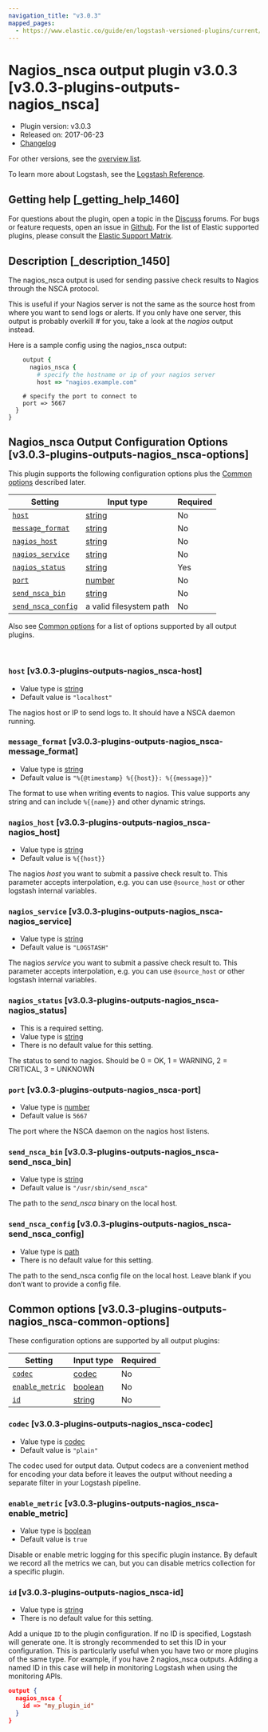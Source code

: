 ```yaml
---
navigation_title: "v3.0.3"
mapped_pages:
  - https://www.elastic.co/guide/en/logstash-versioned-plugins/current/v3.0.3-plugins-outputs-nagios_nsca.html
---
```


# Nagios_nsca output plugin v3.0.3 [v3.0.3-plugins-outputs-nagios_nsca]


* Plugin version: v3.0.3
* Released on: 2017-06-23
* [Changelog](https://github.com/logstash-plugins/logstash-output-nagios_nsca/blob/v3.0.3/CHANGELOG.md)

For other versions, see the [overview list](output-nagios_nsca-index.md).

To learn more about Logstash, see the [Logstash Reference](logstash://reference/index.md).

## Getting help [_getting_help_1460]

For questions about the plugin, open a topic in the [Discuss](http://discuss.elastic.co) forums. For bugs or feature requests, open an issue in [Github](https://github.com/logstash-plugins/logstash-output-nagios_nsca). For the list of Elastic supported plugins, please consult the [Elastic Support Matrix](https://www.elastic.co/support/matrix#matrix_logstash_plugins).


## Description [_description_1450]

The nagios_nsca output is used for sending passive check results to Nagios through the NSCA protocol.

This is useful if your Nagios server is not the same as the source host from where you want to send logs or alerts. If you only have one server, this output is probably overkill # for you, take a look at the *nagios* output instead.

Here is a sample config using the nagios_nsca output:

```ruby
    output {
      nagios_nsca {
        # specify the hostname or ip of your nagios server
        host => "nagios.example.com"
```

```
    # specify the port to connect to
    port => 5667
  }
}
```

## Nagios_nsca Output Configuration Options [v3.0.3-plugins-outputs-nagios_nsca-options]

This plugin supports the following configuration options plus the [Common options](v3-0-3-plugins-outputs-nagios_nsca.md#v3.0.3-plugins-outputs-nagios_nsca-common-options) described later.

| Setting | Input type | Required |
| --- | --- | --- |
| [`host`](v3-0-3-plugins-outputs-nagios_nsca.md#v3.0.3-plugins-outputs-nagios_nsca-host) | [string](logstash://reference/configuration-file-structure.md#string) | No |
| [`message_format`](v3-0-3-plugins-outputs-nagios_nsca.md#v3.0.3-plugins-outputs-nagios_nsca-message_format) | [string](logstash://reference/configuration-file-structure.md#string) | No |
| [`nagios_host`](v3-0-3-plugins-outputs-nagios_nsca.md#v3.0.3-plugins-outputs-nagios_nsca-nagios_host) | [string](logstash://reference/configuration-file-structure.md#string) | No |
| [`nagios_service`](v3-0-3-plugins-outputs-nagios_nsca.md#v3.0.3-plugins-outputs-nagios_nsca-nagios_service) | [string](logstash://reference/configuration-file-structure.md#string) | No |
| [`nagios_status`](v3-0-3-plugins-outputs-nagios_nsca.md#v3.0.3-plugins-outputs-nagios_nsca-nagios_status) | [string](logstash://reference/configuration-file-structure.md#string) | Yes |
| [`port`](v3-0-3-plugins-outputs-nagios_nsca.md#v3.0.3-plugins-outputs-nagios_nsca-port) | [number](logstash://reference/configuration-file-structure.md#number) | No |
| [`send_nsca_bin`](v3-0-3-plugins-outputs-nagios_nsca.md#v3.0.3-plugins-outputs-nagios_nsca-send_nsca_bin) | [string](logstash://reference/configuration-file-structure.md#string) | No |
| [`send_nsca_config`](v3-0-3-plugins-outputs-nagios_nsca.md#v3.0.3-plugins-outputs-nagios_nsca-send_nsca_config) | a valid filesystem path | No |

Also see [Common options](v3-0-3-plugins-outputs-nagios_nsca.md#v3.0.3-plugins-outputs-nagios_nsca-common-options) for a list of options supported by all output plugins.

 

### `host` [v3.0.3-plugins-outputs-nagios_nsca-host]

* Value type is [string](logstash://reference/configuration-file-structure.md#string)
* Default value is `"localhost"`

The nagios host or IP to send logs to. It should have a NSCA daemon running.


### `message_format` [v3.0.3-plugins-outputs-nagios_nsca-message_format]

* Value type is [string](logstash://reference/configuration-file-structure.md#string)
* Default value is `"%{@timestamp} %{{host}}: %{{message}}"`

The format to use when writing events to nagios. This value supports any string and can include `%{{name}}` and other dynamic strings.


### `nagios_host` [v3.0.3-plugins-outputs-nagios_nsca-nagios_host]

* Value type is [string](logstash://reference/configuration-file-structure.md#string)
* Default value is `%{{host}}`

The nagios *host* you want to submit a passive check result to. This parameter accepts interpolation, e.g. you can use `@source_host` or other logstash internal variables.


### `nagios_service` [v3.0.3-plugins-outputs-nagios_nsca-nagios_service]

* Value type is [string](logstash://reference/configuration-file-structure.md#string)
* Default value is `"LOGSTASH"`

The nagios *service* you want to submit a passive check result to. This parameter accepts interpolation, e.g. you can use `@source_host` or other logstash internal variables.


### `nagios_status` [v3.0.3-plugins-outputs-nagios_nsca-nagios_status]

* This is a required setting.
* Value type is [string](logstash://reference/configuration-file-structure.md#string)
* There is no default value for this setting.

The status to send to nagios. Should be 0 = OK, 1 = WARNING, 2 = CRITICAL, 3 = UNKNOWN


### `port` [v3.0.3-plugins-outputs-nagios_nsca-port]

* Value type is [number](logstash://reference/configuration-file-structure.md#number)
* Default value is `5667`

The port where the NSCA daemon on the nagios host listens.


### `send_nsca_bin` [v3.0.3-plugins-outputs-nagios_nsca-send_nsca_bin]

* Value type is [string](logstash://reference/configuration-file-structure.md#string)
* Default value is `"/usr/sbin/send_nsca"`

The path to the *send_nsca* binary on the local host.


### `send_nsca_config` [v3.0.3-plugins-outputs-nagios_nsca-send_nsca_config]

* Value type is [path](logstash://reference/configuration-file-structure.md#path)
* There is no default value for this setting.

The path to the send_nsca config file on the local host. Leave blank if you don’t want to provide a config file.



## Common options [v3.0.3-plugins-outputs-nagios_nsca-common-options]

These configuration options are supported by all output plugins:

| Setting | Input type | Required |
| --- | --- | --- |
| [`codec`](v3-0-3-plugins-outputs-nagios_nsca.md#v3.0.3-plugins-outputs-nagios_nsca-codec) | [codec](logstash://reference/configuration-file-structure.md#codec) | No |
| [`enable_metric`](v3-0-3-plugins-outputs-nagios_nsca.md#v3.0.3-plugins-outputs-nagios_nsca-enable_metric) | [boolean](logstash://reference/configuration-file-structure.md#boolean) | No |
| [`id`](v3-0-3-plugins-outputs-nagios_nsca.md#v3.0.3-plugins-outputs-nagios_nsca-id) | [string](logstash://reference/configuration-file-structure.md#string) | No |

### `codec` [v3.0.3-plugins-outputs-nagios_nsca-codec]

* Value type is [codec](logstash://reference/configuration-file-structure.md#codec)
* Default value is `"plain"`

The codec used for output data. Output codecs are a convenient method for encoding your data before it leaves the output without needing a separate filter in your Logstash pipeline.


### `enable_metric` [v3.0.3-plugins-outputs-nagios_nsca-enable_metric]

* Value type is [boolean](logstash://reference/configuration-file-structure.md#boolean)
* Default value is `true`

Disable or enable metric logging for this specific plugin instance. By default we record all the metrics we can, but you can disable metrics collection for a specific plugin.


### `id` [v3.0.3-plugins-outputs-nagios_nsca-id]

* Value type is [string](logstash://reference/configuration-file-structure.md#string)
* There is no default value for this setting.

Add a unique `ID` to the plugin configuration. If no ID is specified, Logstash will generate one. It is strongly recommended to set this ID in your configuration. This is particularly useful when you have two or more plugins of the same type. For example, if you have 2 nagios_nsca outputs. Adding a named ID in this case will help in monitoring Logstash when using the monitoring APIs.

```json
output {
  nagios_nsca {
    id => "my_plugin_id"
  }
}
```



